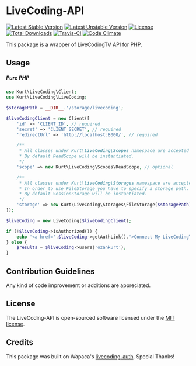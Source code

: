 # LiveCoding-API

[![Latest Stable Version](https://poser.pugx.org/ozankurt/livecoding-api/v/stable)](https://packagist.org/packages/ozankurt/livecoding-api) 
[![Latest Unstable Version](https://poser.pugx.org/ozankurt/livecoding-api/v/unstable)](https://packagist.org/packages/ozankurt/livecoding-api) 
[![License](https://poser.pugx.org/ozankurt/livecoding-api/license)](https://packagist.org/packages/ozankurt/livecoding-api)
[![Total Downloads](https://poser.pugx.org/ozankurt/livecoding-api/downloads)](https://packagist.org/packages/ozankurt/livecoding-api) 
[![Travis-CI](https://api.travis-ci.org/OzanKurt/LiveCoding-API.svg)](https://travis-ci.org/OzanKurt/LiveCoding-API)
[![Code Climate](https://codeclimate.com/github/OzanKurt/LiveCoding-API/badges/gpa.svg)](https://codeclimate.com/github/OzanKurt/LiveCoding-API)

This package is a wrapper of LiveCodingTV API for PHP.

## Usage

##### Pure PHP

```php
use Kurt\LiveCoding\Client;
use Kurt\LiveCoding\LiveCoding;

$storagePath = __DIR__.'/storage/livecoding';

$liveCodingClient = new Client([
    'id' => 'CLIENT_ID', // required
    'secret' => 'CLIENT_SECRET', // required
    'redirectUrl' => 'http://localhost:8000/', // required

    /** 
     * All classes under Kurt\LiveCoding\Scopes namespace are accepted as a valid scope.
     * By default ReadScope will be instantiated.
     */
    'scope' => new Kurt\LiveCoding\Scopes\ReadScope, // optional

    /** 
     * All classes under Kurt\LiveCoding\Storages namespace are accepted as a valid scope.
     * In order to use FileStorage you have to specify a storage path.
     * By default SessionStorage will be instantiated.
     */
    'storage' => new Kurt\LiveCoding\Storages\FileStorage($storagePath), // optional
]);

$liveCoding = new LiveCoding($liveCodingClient);

if (!$liveCoding->isAuthorized()) {
    echo '<a href='.$liveCoding->getAuthLink().'>Connect My LiveCodingTV Account</a>';
} else {
    $results = $liveCoding->users('ozankurt');
}
```

## Contribution Guidelines

Any kind of code improvement or additions are appreciated.

## License

The LiveCoding-API is open-sourced software licensed under the [MIT license](http://opensource.org/licenses/MIT).

## Credits

This package was built on Wapaca's [livecoding-auth](https://github.com/Wapaca/livecoding-auth/). Special Thanks!
